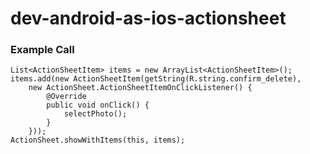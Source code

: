 dev-android-as-ios-actionsheet
==============================

### Example Call


	List<ActionSheetItem> items = new ArrayList<ActionSheetItem>();
	items.add(new ActionSheetItem(getString(R.string.confirm_delete),
		new ActionSheet.ActionSheetItemOnClickListener() {
			@Override
			public void onClick() {
				selectPhoto();
			}
		}));
	ActionSheet.showWithItems(this, items);
